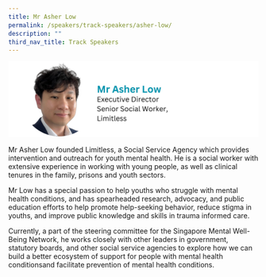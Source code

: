```yaml
---
title: Mr Asher Low
permalink: /speakers/track-speakers/asher-low/
description: ""
third_nav_title: Track Speakers
---
```

<div style="display: flex; flex-wrap: wrap;">
  <div style="flex-basis: 100%; max-width: 100%;">
    <img alt="track speakers 1" src="/images/SpeakersPhoto/asherlow.png">
  </div>
	</div>
	
Mr Asher Low founded Limitless, a Social Service Agency which provides  intervention and outreach for youth mental health. He is a social worker with extensive experience in working with young people, as well as clinical tenures in the family, prisons and youth sectors. 

Mr Low has a special passion to help youths who struggle with mental health conditions, and has spearheaded research, advocacy, and public education efforts to help promote help-seeking behavior, reduce stigma in youths, and improve public knowledge and skills in trauma informed care.  

Currently, a part of the steering committee for the Singapore Mental Well-Being Network, he works closely with other leaders in government, statutory boards, and other social service agencies to explore how we can build a better ecosystem of support for people with mental health conditionsand  facilitate prevention of mental health conditions.
